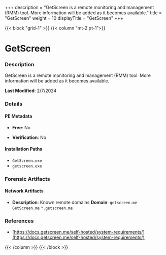 +++
description = "GetScreen is a remote monitoring and management (RMM) tool. More information will be added as it becomes available."
title = "GetScreen"
weight = 10
displayTitle = "GetScreen"
+++


{{< block "grid-1" >}}
{{< column "mt-2 pt-1">}}

# GetScreen


### Description

GetScreen is a remote monitoring and management (RMM) tool. More information will be added as it becomes available.



**Last Modified**: 2/7/2024

### Details


#### PE Metadata


- **Free**: No

- **Verification**: No




#### Installation Paths
- `GetScreen.exe`
- `getscreen.exe`

### Forensic Artifacts




#### Network Artifacts

- **Description**: Known remote domains
  **Domain**: `getscreen.me` `GetScreen.me` `*.getscreen.me`





### References
- [https://docs.getscreen.me/self-hosted/system-requirements/](https://docs.getscreen.me/self-hosted/system-requirements/)



{{< /column >}}
{{< /block >}}

